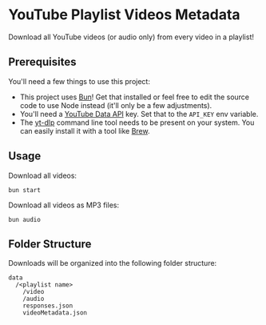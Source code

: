 # YouTube Playlist Videos Metadata

Download all YouTube videos (or audio only) from every video in a playlist!

## Prerequisites

You'll need a few things to use this project:

- This project uses [Bun](https://bun.sh/)! Get that installed or feel free to edit the source code to use Node instead (it'll only be a few adjustments).
- You'll need a [YouTube Data API](https://developers.google.com/youtube/v3) key. Set that to the `API_KEY` env variable.
- The [yt-dlp](https://github.com/yt-dlp/yt-dlp) command line tool needs to be present on your system. You can easily install it with a tool like [Brew](https://formulae.brew.sh/formula/yt-dlp).

## Usage

Download all videos:

```
bun start
```

Download all videos as MP3 files:

```
bun audio
```

## Folder Structure

Downloads will be organized into the following folder structure:

```
data
  /<playlist name>
    /video
    /audio
    responses.json
    videoMetadata.json
```
